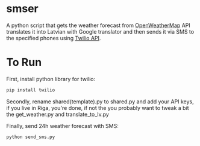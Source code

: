 # smser
A python script that gets the weather forecast from [OpenWeatherMap](https://openweathermap.org) API translates it into Latvian with Google translator and then sends it via SMS to the specified phones using [Twilio API](https://www.twilio.com/). 

# To Run
First, install python library for twilio:
```sh
pip install twilio
```

Secondly, rename shared(template).py to shared.py and add your API keys, if you live in Riga, you're done, if not the you probably want to tweak a bit the get_weather.py and translate_to_lv.py

Finally, send 24h weather forecast with SMS:
```sh
python send_sms.py
```



